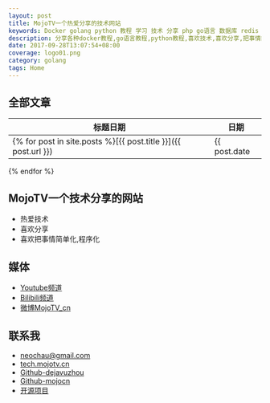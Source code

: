 ```yaml
---
layout: post
title: MojoTV一个热爱分享的技术网站
keywords: Docker golang python 教程 学习 技术 分享 php go语言 数据库 redis
description: 分享各种docker教程,go语言教程,python教程,喜欢技术,喜欢分享,把事情简单化
date: 2017-09-28T13:07:54+08:00
coverage: logo01.png
category: golang
tags: Home
---
```


## 全部文章

标题日期|日期
---|---
{% for post in site.posts %}[{{ post.title }}]({{ post.url }}) | {{ post.date | date:"%Y-%m-%d" }}
{% endfor %}


## MojoTV一个技术分享的网站
- 热爱技术
- 喜欢分享
- 喜欢把事情简单化,程序化

## 媒体

- [Youtube频道](https://www.youtube.com/channel/UCX6rNsdQm37Z7-egP4ygF4g?view_as=subscriber)
- [Bilibili频道](https://space.bilibili.com/148303288?spm_id_from=333.788.b_765f7570696e666f.2)
- [微博MojoTV_cn](http://weibo.com/u/2706451481?is_all=1)

## 联系我

- [neochau@gmail.com](neochau@gmail.com)
- [tech.mojotv.cn](https;//tech.mojotv.cn)
- [Github-dejavuzhou](https://github.com/dejavuzhou)
- [Github-mojocn](https://github.com/mojocn)
- [开源项目](http://captcha.mojotv.cn)
